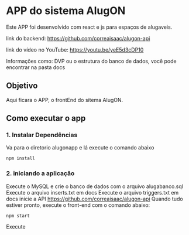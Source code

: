 # APP do sistema AlugON

Este APP foi desenvolvido com react e js para espaços de alugaveis.

link do backend: https://github.com/correaisaac/alugon-api

link do vídeo no YouTube: https://youtu.be/yeE5d3cDP10

Informações como: DVP ou o estrutura do banco de dados, você pode encontrar na pasta docs

## Objetivo

Aqui ficara o APP, o frontEnd do sitema AlugON.

## Como executar o app

### 1. Instalar Dependências
Va para o diretorio alugonapp e lá execute o comando abaixo
```bash
npm install
```

### 2. iniciando a aplicação
Execute o MySQL e crie o banco de dados com o arquivo alugabanco.sql
Execute o arquivo inserts.txt em docs
Execute o arquivo triggers.txt em docs
inicie a API https://github.com/correaisaac/alugon-api
Quando tudo estiver pronto, execute o front-end com o comando abaixo:
```bash
npm start
```
Execute 